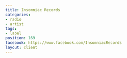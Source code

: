 ```yaml
---
title: Insomniac Records
categories:
- radio
- artist
tags:
- label
position: 169
facebook: https://www.facebook.com/InsomniacRecords
layout: client
---
```


